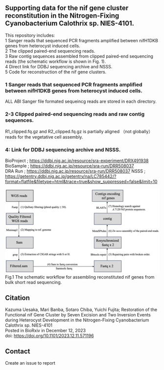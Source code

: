 ## Supporting data for the nif gene cluster reconstitution in the Nitrogen-Fixing Cyanobacterium Calothrix sp. NIES-4101. 
  
   
This repository includes:  
1 Sanger reads that sequenced PCR fragments amplified between nifH1DKB genes from heterocyst induced cells.  
2 The clipped paired-end sequencing reads.   
3 Raw contig sequences assembled from clipped paired-end sequencing reads (the schematic workflow is shown in Fig. 1).   
4 Direct link for DDBJ sequencing archive and NSSS.   
5 Code for reconstruction of the nif gene clusters.  

### 1 Sanger reads that sequenced PCR fragments amplified between nifH1DKB genes from heterocyst induced cells.  
ALL ABI Sanger file formated sequeincg reads are stored in each directory.  

### 2-3 Clipped paired-end sequencing reads and raw contig sequences.   
R1_clipped.fq.gz and R2_clipped.fq.gz is partially aligned （not globally）　reads for the vegetative cell assembly.  

### 4: Link for DDBJ sequencing archive and NSSS.   
BioProject <PRJDB16824>; https://ddbj.nig.ac.jp/resource/sra-experiment/DRX491938  
BioSample <SAMD00651075>; https://ddbj.nig.ac.jp/resource/sra-run/DRR508037  
DRA Run <DRR508037>; https://ddbj.nig.ac.jp/resource/sra-run/DRR508037
NSSS <LC785442>; https://getentry.ddbj.nig.ac.jp/getentry/na/LC785442/?format=flatfile&filetype=html&trace=true&show_suppressed=false&limit=10

  
![Fi1](img/Fig1.png)
Fig.1 The schematic workflow for assembling reconstituted nif genes from bulk short read sequencing. 

## Citation  
Kazuma Uesaka, Mari Banba, Sotaro Chiba,  Yuichi Fujita; Restoration of the Functional nif Gene Cluster by Seven Excision and Two Inversion Events during Heterocyst Development in the Nitrogen-Fixing Cyanobacterium Calothrix sp. NIES-4101  
Posted in BioRxiv in December 12, 2023  
doi: https://doi.org/10.1101/2023.12.11.571196
 
## Contact
Create an issue to report

